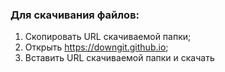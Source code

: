 ### Для скачивания файлов:

1. Скопировать URL скачиваемой папки;
2. Открыть https://downgit.github.io;
3. Вставить URL скачиваемой папки и скачать
